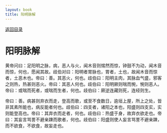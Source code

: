 ```yaml
---
layout: book
title: 阳明脉解
---
```


[返回目录](./)

# 阳明脉解

黄帝问曰：足阳明之脉，病，恶人与火，闻木音则惕然而惊，钟鼓不为动，闻木音而惊，何也，愿闻其故。歧伯对曰：阳明者胃脉也，胃者，土也，故闻木音而惊者，土恶木也。帝曰：善。其恶火，何也。歧伯曰：阳明主肉，其脉血气盛，邪客之则热，热甚则恶火。帝曰：其恶人何也。歧伯曰：阳明厥则喘而惋，惋则恶人。帝曰：或喘而死者，或喘而生者，何也。歧伯曰：厥逆连藏则死，连经则生。

帝曰：善。病甚则弃衣而走，登高而歌，或至不食数日，逾垣上屋，所上之处，皆非其素所能也，病反能者何也。歧伯曰：四支者，诸阳之本也，阳盛则四支实，实则能登高也。帝曰：其弃衣而走者，何也。歧伯曰：热盛于身，故弃衣欲走也。帝曰：其妄言骂詈不避亲踈而歌者，何也。歧伯曰：阳盛则使人妄言骂詈不避亲踈，而不欲食，不欲食，故妄走也。

